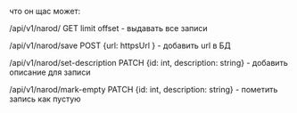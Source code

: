 что он щас может:

/api/v1/narod/ GET limit offset - выдавать все записи

/api/v1/narod/save POST {url: httpsUrl } - добавить url в БД

/api/v1/narod/set-description PATCH {id: int, description: string} - добавить описание для записи

/api/v1/narod/mark-empty PATCH {id: int, description: string} - пометить запись как пустую
